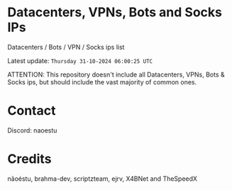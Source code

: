 # Datacenters, VPNs, Bots and Socks IPs
 
Datacenters / Bots / VPN / Socks ips list

Latest update: `Thursday 31-10-2024 06:00:25 UTC` 

ATTENTION: This repository doesn't include all Datacenters, VPNs, Bots & Socks ips, 
but should include the vast majority of common ones.

# Contact
Discord: naoestu

# Credits
nãoéstu, brahma-dev, scriptzteam, ejrv, X4BNet and TheSpeedX
